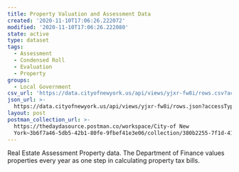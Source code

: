 ```yaml
---
title: Property Valuation and Assessment Data
created: '2020-11-10T17:06:26.222072'
modified: '2020-11-10T17:06:26.222080'
state: active
type: dataset
tags:
  - Assessment
  - Condensed Roll
  - Evaluation
  - Property
groups:
  - Local Government
csv_url: 'https://data.cityofnewyork.us/api/views/yjxr-fw8i/rows.csv?accessType=DOWNLOAD'
json_url: >-
  https://data.cityofnewyork.us/api/views/yjxr-fw8i/rows.json?accessType=DOWNLOAD
layout: post
postman_collection_url: >-
  https://thedaydasource.postman.co/workspace/City-of New
  York~3b6f7a46-5db5-42b1-80fe-9fbef41e3e06/collection/380b2255-7f1d-413b-8889-40cb70d23165
---
```

Real Estate Assessment Property data.
The Department of Finance values properties every year as one step in calculating property tax bills.
